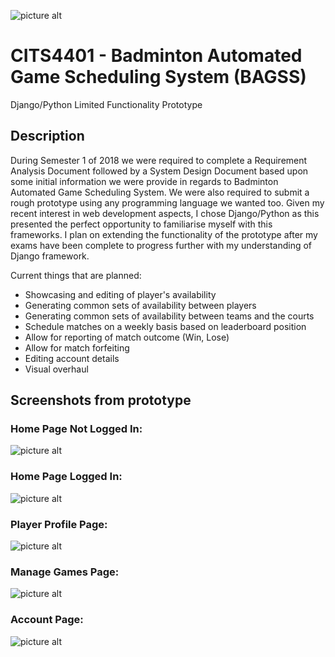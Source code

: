 ![picture alt](http://static.weboffice.uwa.edu.au/visualid/core-rebrand/img/uwacrest/uwacrest-blue.svg)
# CITS4401 - Badminton Automated Game Scheduling System (BAGSS)
Django/Python Limited Functionality Prototype

## Description
During Semester 1 of 2018 we were required to complete a Requirement Analysis Document followed by a System Design Document based upon some initial information we were provide in regards to Badminton Automated Game Scheduling System. We were also required to submit a rough prototype using any programming language we wanted too. 
Given my recent interest in web development aspects, I chose Django/Python as this presented the perfect opportunity to familiarise myself with this frameworks. 
I plan on extending the functionality of the prototype after my exams have been complete to progress further with my understanding of Django framework. 

Current things that are planned:
* Showcasing and editing of player's availability
* Generating common sets of availability between players
* Generating common sets of availability between teams and the courts
* Schedule matches on a weekly basis based on leaderboard position 
* Allow for reporting of match outcome (Win, Lose) 
* Allow for match forfeiting 
* Editing account details
* Visual overhaul


## Screenshots from prototype
### Home Page Not Logged In:
![picture alt](https://i.imgur.com/aF8r4Xa.png)

### Home Page Logged In:
![picture alt](https://i.imgur.com/onoode7.png)

### Player Profile Page:
![picture alt](https://i.imgur.com/QZXfv1Y.png)

### Manage Games Page:
![picture alt](https://i.imgur.com/YuWcz19.png)
  
### Account Page:
![picture alt](https://i.imgur.com/xlsEhio.png)
